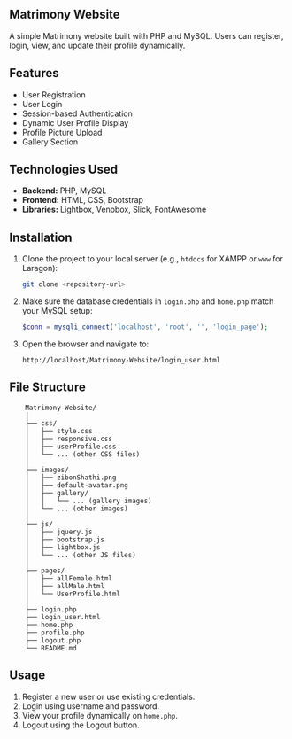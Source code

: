 ## Matrimony Website

A simple Matrimony website built with PHP and MySQL. Users can register, login, view, and update their profile dynamically.  

## Features

- User Registration
- User Login
- Session-based Authentication
- Dynamic User Profile Display
- Profile Picture Upload
- Gallery Section


## Technologies Used

- **Backend:** PHP, MySQL
- **Frontend:** HTML, CSS, Bootstrap
- **Libraries:** Lightbox, Venobox, Slick, FontAwesome


## Installation

1. Clone the project to your local server (e.g., `htdocs` for XAMPP or `www` for Laragon):

    ```bash
    git clone <repository-url>
    ```

2. Make sure the database credentials in `login.php` and `home.php` match your MySQL setup:

    ```php
    $conn = mysqli_connect('localhost', 'root', '', 'login_page');
    ```

3. Open the browser and navigate to:

    ```
    http://localhost/Matrimony-Website/login_user.html
    ```


## File Structure

```
    Matrimony-Website/
    │
    ├── css/
    │   ├── style.css
    │   ├── responsive.css
    │   ├── userProfile.css
    │   └── ... (other CSS files)
    │
    ├── images/
    │   ├── zibonShathi.png
    │   ├── default-avatar.png
    │   ├── gallery/
    │   │   └── ... (gallery images)
    │   └── ... (other images)
    │
    ├── js/
    │   ├── jquery.js
    │   ├── bootstrap.js
    │   ├── lightbox.js
    │   └── ... (other JS files)
    │
    ├── pages/
    │   ├── allFemale.html
    │   ├── allMale.html
    │   └── UserProfile.html
    │
    ├── login.php
    ├── login_user.html
    ├── home.php
    ├── profile.php
    ├── logout.php
    └── README.md
```

## Usage

1. Register a new user or use existing credentials.
2. Login using username and password.
3. View your profile dynamically on `home.php`.
4. Logout using the Logout button.

